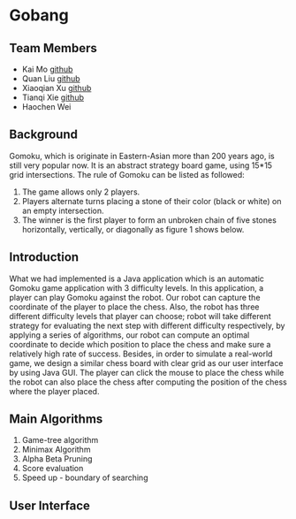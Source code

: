 # Gobang
## Team Members
- Kai Mo [github](https://github.com/MarkKai)
- Quan Liu [github](https://github.com/hans12x)
- Xiaoqian Xu [github](https://github.com/Cecilia-xu)
- Tianqi Xie [github](https://github.com/kikixie95)
- Haochen Wei 
## Background
Gomoku, which is originate in Eastern-Asian more than 200 years ago, is still very popular now. It is an abstract strategy board game, using 15*15 grid intersections. The rule of Gomoku can be listed as followed:
1. The game allows only 2 players. 
2. Players alternate turns placing a stone of their color (black or white) on an empty intersection.
3. The winner is the first player to form an unbroken chain of five stones horizontally, vertically, or diagonally as figure 1 shows below.
## Introduction
What we had implemented is a Java application which is an automatic Gomoku game application with 3 difficulty levels. In this application, a player can play Gomoku against the robot. Our robot can capture the coordinate of the player to place the chess. Also, the robot has three different difficulty levels that player can choose; robot will take different strategy for evaluating the next step with different difficulty respectively, by applying a series of algorithms, our robot can compute an optimal coordinate to decide which position to place the chess and make sure a relatively high rate of success. Besides, in order to simulate a real-world game, we design a similar chess board with clear grid as our user interface by using Java GUI. The player can click the mouse to place the chess while the robot can also place the chess after computing the position of the chess where the player placed.
## Main Algorithms
1. Game-tree algorithm
2. Minimax Algorithm
3. Alpha Beta Pruning
4. Score evaluation
5. Speed up - boundary of searching
## User Interface
